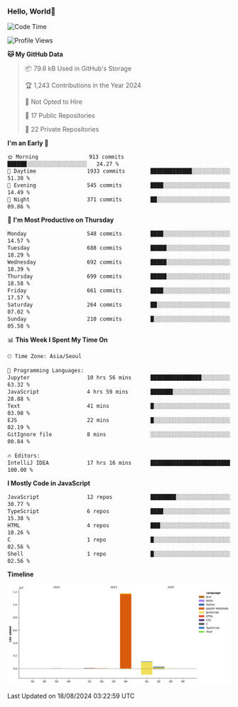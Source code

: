 
### Hello, World🐤

<!--START_SECTION:waka-->
![Code Time](http://img.shields.io/badge/Code%20Time-584%20hrs%2056%20mins-blue)

![Profile Views](http://img.shields.io/badge/Profile%20Views-4-blue)

**🐱 My GitHub Data** 

> 📦 79.6 kB Used in GitHub's Storage 
 > 
> 🏆 1,243 Contributions in the Year 2024
 > 
> 🚫 Not Opted to Hire
 > 
> 📜 17 Public Repositories 
 > 
> 🔑 22 Private Repositories 
 > 
**I'm an Early 🐤** 

```text
🌞 Morning                913 commits         ██████░░░░░░░░░░░░░░░░░░░   24.27 % 
🌆 Daytime                1933 commits        █████████████░░░░░░░░░░░░   51.38 % 
🌃 Evening                545 commits         ████░░░░░░░░░░░░░░░░░░░░░   14.49 % 
🌙 Night                  371 commits         ██░░░░░░░░░░░░░░░░░░░░░░░   09.86 % 
```
📅 **I'm Most Productive on Thursday** 

```text
Monday                   548 commits         ████░░░░░░░░░░░░░░░░░░░░░   14.57 % 
Tuesday                  688 commits         █████░░░░░░░░░░░░░░░░░░░░   18.29 % 
Wednesday                692 commits         █████░░░░░░░░░░░░░░░░░░░░   18.39 % 
Thursday                 699 commits         █████░░░░░░░░░░░░░░░░░░░░   18.58 % 
Friday                   661 commits         ████░░░░░░░░░░░░░░░░░░░░░   17.57 % 
Saturday                 264 commits         ██░░░░░░░░░░░░░░░░░░░░░░░   07.02 % 
Sunday                   210 commits         █░░░░░░░░░░░░░░░░░░░░░░░░   05.58 % 
```


📊 **This Week I Spent My Time On** 

```text
🕑︎ Time Zone: Asia/Seoul

💬 Programming Languages: 
Jupyter                  10 hrs 56 mins      ████████████████░░░░░░░░░   63.32 % 
JavaScript               4 hrs 59 mins       ███████░░░░░░░░░░░░░░░░░░   28.88 % 
Text                     41 mins             █░░░░░░░░░░░░░░░░░░░░░░░░   03.98 % 
EJS                      22 mins             █░░░░░░░░░░░░░░░░░░░░░░░░   02.19 % 
GitIgnore file           8 mins              ░░░░░░░░░░░░░░░░░░░░░░░░░   00.84 % 

🔥 Editors: 
IntelliJ IDEA            17 hrs 16 mins      █████████████████████████   100.00 % 
```

**I Mostly Code in JavaScript** 

```text
JavaScript               12 repos            ████████░░░░░░░░░░░░░░░░░   30.77 % 
TypeScript               6 repos             ████░░░░░░░░░░░░░░░░░░░░░   15.38 % 
HTML                     4 repos             ███░░░░░░░░░░░░░░░░░░░░░░   10.26 % 
C                        1 repo              █░░░░░░░░░░░░░░░░░░░░░░░░   02.56 % 
Shell                    1 repo              █░░░░░░░░░░░░░░░░░░░░░░░░   02.56 % 
```



**Timeline**

![Lines of Code chart](https://raw.githubusercontent.com/jilpoom/jilpoom/main/assets/bar_graph.png)


 Last Updated on 18/08/2024 03:22:59 UTC
<!--END_SECTION:waka-->
